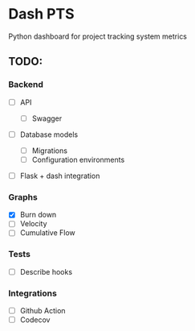 # Dash PTS

Python dashboard for project tracking system metrics

## TODO:

### Backend
- [ ] API
  - [ ] Swagger
- [ ] Database models
  - [ ] Migrations
  - [ ] Configuration environments
- [ ] Flask + dash integration


### Graphs
- [x] Burn down
- [ ] Velocity
- [ ] Cumulative Flow

### Tests
- [ ] Describe hooks

### Integrations
- [ ] Github Action
- [ ] Codecov
